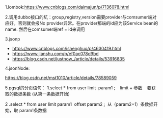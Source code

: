 1.lombok:https://www.cnblogs.com/daimajun/p/7136078.html  

2.调用dubbo接口的坑：group,registry,version需要provider与comsumer端对应好，否则就会报No provider异常。在provider那端的id应为该Service bean的name. 然后在comsumer端ref = id来调用

3.jsonp 
- https://www.cnblogs.com/ishenghuo/p/4630419.html  
- https://www.jianshu.com/p/ef0ac078d9bd
- https://blog.csdn.net/justnow_/article/details/53916835

4.jsonNode:

https://blog.csdn.net/mst1010/article/details/78589059

5.pgsql的分页语句：
1.select * from user limit  param1 ;    limit + 参数    要获取的数据条数 (从第一条数据开始)

2 .select * from user limit param1  offset param2 ;  从（param2+1）条数据开始，取 param1条数据
